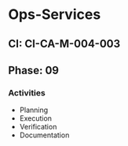 # Ops-Services

## CI: CI-CA-M-004-003
## Phase: 09

### Activities
- Planning
- Execution
- Verification
- Documentation
